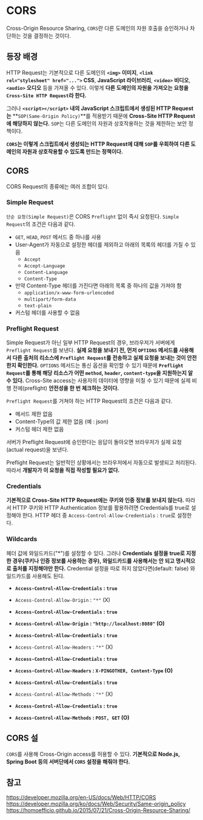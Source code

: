 # CORS
Cross-Origin Resource Sharing, ```CORS```란 다른 도메인의 자원 호출을 승인하거나 차단하는 것을 결정하는 것이다.

## 등장 배경
HTTP Request는 기본적으로 다른 도메인의 **```<img>``` 이미지**, **```<link rel="stylesheet" href="...">``` CSS**, **JavaScript 라이브러리**, **```<video>``` 비디오**, **```<audio>``` 오디오** 등을 가져올 수 있다. 이렇게 **다른 도메인의 자원을 가져오는 요청을 ```Cross-Site HTTP Request```라 한다.**  

그러나 **```<script></script>``` 내의 JavaScript 스크립트에서 생성된 HTTP Request는** **```SOP(Same-Origin Policy)```**를 적용받기 때문에 **Cross-Site HTTP Request에 해당하지 않는다.** ```SOP```는 다른 도메인의 자원과 상호작용하는 것을 제한하는 보안 정책이다.  

**```CORS```는 이렇게 스크립트에서 생성되는 HTTP Request에 대해 ```SOP```를 우회하여 다른 도메인의 자원과 상호작용할 수 있도록 만드는 정책이다.**  

## CORS
CORS Request의 종류에는 여러 조합이 있다.

### Simple Request
```단순 요청(Simple Request)```은 CORS ```Preflight``` 없이 즉시 요청된다. ```Simple Request```의 조건은 다음과 같다.

- ```GET```, ```HEAD```, ```POST``` 메서드 중 하나를 사용
- User-Agent가 자동으로 설정한 헤더를 제외하고 아래의 목록의 헤더를 가질 수 있음
  - ```Accept```
  - ```Accept-Language```
  - ```Content-Language```
  - ```Content-Type```
- 만약 Content-Type 헤더를 가진다면 아래의 목록 중 하나의 값을 가져야 함
  - ```application/x-www-form-urlencoded```
  - ```multipart/form-data```
  - ```text-plain```
- 커스텀 헤더를 사용할 수 없음

### Preflight Request
Simple Request가 아닌 일부 HTTP Request의 경우, 브라우저가 서버에게 ```Preflight Request```를 보낸다. **실제 요청을 보내기 전, 먼저 ```OPTIONS``` 메서드를 사용해서 다른 출처의 리소스에 ```Preflight Request```를 전송하고 실제 요청을 보내는 것이 안전한지 확인한다.** ```OPTIONS``` 메서드는 통신 옵션을 확인할 수 있기 때문에 **```Preflight Request```를 통해 해당 리소스가 어떤 ```method```, ```header```, ```content-type```을 지원하는지 알 수 있다.** Cross-Site access는 사용자의 데이터에 영향을 미칠 수 있기 때문에 실제 비행 전에(preflight) **안전성을 한 번 체크하는 것이다.**  

```Preflight Request```를 거쳐야 하는 HTTP Request의 조건은 다음과 같다.

- 메서드 제한 없음
- Content-Type의 값 제한 없음 (예 : json)
- 커스텀 헤더 제한 없음

서버가 Preflight Request에 승인한다는 응답이 돌아오면 브라우저가 실제 요청(actual request)을 보낸다.  

Preflight Request는 일반적인 상황에서는 브라우저에서 자동으로 발생되고 처리된다. 따라서 **개발자가 이 요청을 직접 작성할 필요가 없다.**  

### Credentials
**기본적으로 Cross-Site HTTP Request에는 쿠키와 인증 정보를 보내지 않는다.** 따라서 HTTP 쿠키와 HTTP Authentication 정보를 활용하려면 Credentials를 true로 설정해야 한다. HTTP 헤더 중 ```Access-Control-Allow-Credentials``` : ```true```로 설정한다. 

### Wildcards
헤더 값에 와일드카드("*")를 설정할 수 있다. 그러나 **Credentials 설정을 true로 지정한 경우(쿠키나 인증 정보를 사용하는 경우), 와일드카드를 사용해서는 안 되고 명시적으로 출처를 지정해야만 한다.** Credential 설정을 따로 하지 않았다면(default: false) 와일드카드를 사용해도 된다.

- **```Access-Control-Allow-Credentials``` : ```true```**
- ```Access-Control-Allow-Origin``` : ```"*"``` (X)


- **```Access-Control-Allow-Credentials``` : ```true```**
- **```Access-Control-Allow-Origin``` : ```"http://localhost:8080"``` (O)**


- **```Access-Control-Allow-Credentials``` : ```true```**
- ```Access-Control-Allow-Headers``` : ```"*"``` (X)


- **```Access-Control-Allow-Credentials``` : ```true```**
- **```Access-Control-Allow-Headers``` : ```X-PINGOTHER, Content-Type``` (O)**


- **```Access-Control-Allow-Credentials``` : ```true```**
- ```Access-Control-Allow-Methods``` : ```"*"``` (X)


- **```Access-Control-Allow-Credentials``` : ```true```**
- **```Access-Control-Allow-Methods``` : ```POST, GET``` (O)**

## CORS 설
```CORS```를 사용해 Cross-Origin access를 허용할 수 있다. **기본적으로 Node.js, Spring Boot 등의 서버단에서 ```CORS``` 설정을 해줘야 한다.**  

## 참고
https://developer.mozilla.org/en-US/docs/Web/HTTP/CORS  
https://developer.mozilla.org/ko/docs/Web/Security/Same-origin_policy  
https://homoefficio.github.io/2015/07/21/Cross-Origin-Resource-Sharing/  
